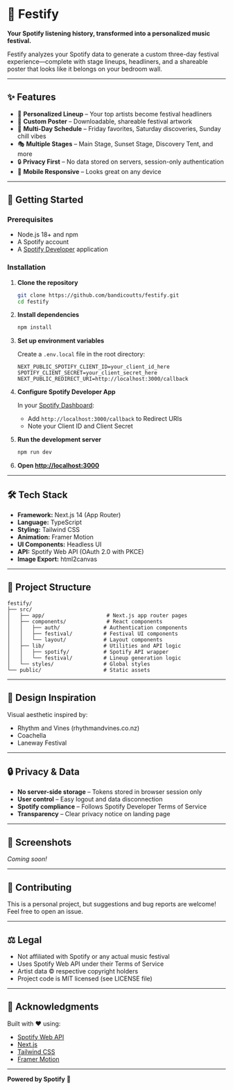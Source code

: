 # 🎪 Festify

**Your Spotify listening history, transformed into a personalized music festival.**

Festify analyzes your Spotify data to generate a custom three-day festival experience—complete with stage lineups, headliners, and a shareable poster that looks like it belongs on your bedroom wall.

---

## ✨ Features

- 🎵 **Personalized Lineup** – Your top artists become festival headliners
- 🎨 **Custom Poster** – Downloadable, shareable festival artwork
- 📅 **Multi-Day Schedule** – Friday favorites, Saturday discoveries, Sunday chill vibes
- 🎭 **Multiple Stages** – Main Stage, Sunset Stage, Discovery Tent, and more
- 🔒 **Privacy First** – No data stored on servers, session-only authentication
- 📱 **Mobile Responsive** – Looks great on any device

---

## 🚀 Getting Started

### Prerequisites

- Node.js 18+ and npm
- A Spotify account
- A [Spotify Developer](https://developer.spotify.com/dashboard) application

### Installation

1. **Clone the repository**
   ```bash
   git clone https://github.com/bandicoutts/festify.git
   cd festify
   ```

2. **Install dependencies**
   ```bash
   npm install
   ```

3. **Set up environment variables**
   
   Create a `.env.local` file in the root directory:
   ```env
   NEXT_PUBLIC_SPOTIFY_CLIENT_ID=your_client_id_here
   SPOTIFY_CLIENT_SECRET=your_client_secret_here
   NEXT_PUBLIC_REDIRECT_URI=http://localhost:3000/callback
   ```

4. **Configure Spotify Developer App**
   
   In your [Spotify Dashboard](https://developer.spotify.com/dashboard):
   - Add `http://localhost:3000/callback` to Redirect URIs
   - Note your Client ID and Client Secret

5. **Run the development server**
   ```bash
   npm run dev
   ```

6. **Open [http://localhost:3000](http://localhost:3000)**

---

## 🛠️ Tech Stack

- **Framework:** Next.js 14 (App Router)
- **Language:** TypeScript
- **Styling:** Tailwind CSS
- **Animation:** Framer Motion
- **UI Components:** Headless UI
- **API:** Spotify Web API (OAuth 2.0 with PKCE)
- **Image Export:** html2canvas

---

## 📁 Project Structure

```
festify/
├── src/
│   ├── app/                    # Next.js app router pages
│   ├── components/             # React components
│   │   ├── auth/              # Authentication components
│   │   ├── festival/          # Festival UI components
│   │   └── layout/            # Layout components
│   ├── lib/                   # Utilities and API logic
│   │   ├── spotify/           # Spotify API wrapper
│   │   └── festival/          # Lineup generation logic
│   └── styles/                # Global styles
└── public/                    # Static assets
```

---

## 🎨 Design Inspiration

Visual aesthetic inspired by:
- Rhythm and Vines (rhythmandvines.co.nz)
- Coachella
- Laneway Festival

---

## 🔒 Privacy & Data

- **No server-side storage** – Tokens stored in browser session only
- **User control** – Easy logout and data disconnection
- **Spotify compliance** – Follows Spotify Developer Terms of Service
- **Transparency** – Clear privacy notice on landing page

---

## 📸 Screenshots

*Coming soon!*

---

## 🤝 Contributing

This is a personal project, but suggestions and bug reports are welcome! Feel free to open an issue.

---

## ⚖️ Legal

- Not affiliated with Spotify or any actual music festival
- Uses Spotify Web API under their Terms of Service
- Artist data © respective copyright holders
- Project code is MIT licensed (see LICENSE file)

---

## 🙏 Acknowledgments

Built with ❤️ using:
- [Spotify Web API](https://developer.spotify.com/documentation/web-api)
- [Next.js](https://nextjs.org/)
- [Tailwind CSS](https://tailwindcss.com/)
- [Framer Motion](https://www.framer.com/motion/)

---

**Powered by Spotify** 🎵